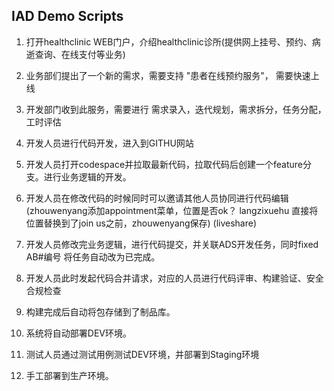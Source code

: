 ## IAD Demo Scripts

1. 打开healthclinic WEB门户，介绍healthclinic诊所(提供网上挂号、预约、病逝查询、在线支付等业务)

2. 业务部们提出了一个新的需求，需要支持 "患者在线预约服务"， 需要快速上线

3. 开发部门收到此服务，需要进行 需求录入，迭代规划，需求拆分，任务分配，工时评估

4. 开发人员进行代码开发，进入到GITHU网站

5. 开发人员打开codespace并拉取最新代码，拉取代码后创建一个feature分支。进行业务逻辑的开发。

6. 开发人员在修改代码的时候同时可以邀请其他人员协同进行代码编辑(zhouwenyang添加appointment菜单，位置是否ok？ langzixuehu 直接将位置替换到了join us之前，zhouwenyang保存) (liveshare)

7. 开发人员修改完业务逻辑，进行代码提交，并关联ADS开发任务，同时fixed AB#编号 将任务自动改为已完成。

8. 开发人员此时发起代码合并请求，对应的人员进行代码评审、构建验证、安全合规检查

9. 构建完成后自动将包存储到了制品库。

10. 系统将自动部署DEV环境。

11. 测试人员通过测试用例测试DEV环境，并部署到Staging环境

12. 手工部署到生产环境。
